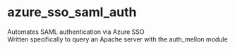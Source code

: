 # azure_sso_saml_auth
Automates SAML authentication via Azure SSO  
Written specifically to query an Apache server with the auth_mellon module
